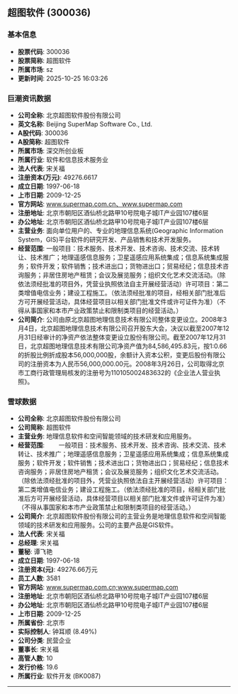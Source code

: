 ## 超图软件 (300036)

### 基本信息

- **股票代码**: 300036
- **股票简称**: 超图软件
- **所属市场**: sz
- **更新时间**: 2025-10-25 16:03:26

### 巨潮资讯数据

- **公司全称**: 北京超图软件股份有限公司
- **英文名称**: Beijing SuperMap Software Co., Ltd.
- **A股代码**: 300036
- **A股简称**: 超图软件
- **所属市场**: 深交所创业板
- **所属行业**: 软件和信息技术服务业
- **法人代表**: 宋关福
- **注册资本(万元)**: 49276.6617
- **成立日期**: 1997-06-18
- **上市日期**: 2009-12-25
- **官方网站**: www.supermap.com.cn、www.supermap.com
- **注册地址**: 北京市朝阳区酒仙桥北路甲10号院电子城IT产业园107楼6层
- **办公地址**: 北京市朝阳区酒仙桥北路甲10号院电子城IT产业园107楼6层
- **主营业务**: 面向单位用户的、专业的地理信息系统(Geographic Information System，GIS)平台软件的研究开发、产品销售和技术开发服务。
- **经营范围**: 一般项目：技术服务、技术开发、技术咨询、技术交流、技术转让、技术推广；地理遥感信息服务；卫星遥感应用系统集成；信息系统集成服务；软件开发；软件销售；技术进出口；货物进出口；贸易经纪；信息技术咨询服务；非居住房地产租赁；会议及展览服务；组织文化艺术交流活动。（除依法须经批准的项目外，凭营业执照依法自主开展经营活动）许可项目：第二类增值电信业务；建设工程施工。（依法须经批准的项目，经相关部门批准后方可开展经营活动，具体经营项目以相关部门批准文件或许可证件为准）（不得从事国家和本市产业政策禁止和限制类项目的经营活动。）
- **公司简介**: 公司由原北京超图地理信息技术有限公司整体变更设立。2008年3月4日，北京超图地理信息技术有限公司召开股东大会，决议以截至2007年12月31日经审计的净资产依法整体变更设立股份有限公司。截至2007年12月31日，北京超图地理信息技术有限公司净资产值为84,586,495.83元，按1:0.66的折股比例折成股本56,000,000股，余额计入资本公积，变更后股份有限公司的注册资本为人民币56,000,000.00元。2008年3月26日，公司取得北京市工商行政管理局核发的注册号为110105002483632的《企业法人营业执照》。

### 雪球数据

- **公司全称**: 北京超图软件股份有限公司
- **公司简称**: 超图软件
- **主营业务**: 地理信息软件和空间智能领域的技术研发和应用服务。
- **经营范围**: 　　一般项目：技术服务、技术开发、技术咨询、技术交流、技术转让、技术推广；地理遥感信息服务；卫星遥感应用系统集成；信息系统集成服务；软件开发；软件销售；技术进出口；货物进出口；贸易经纪；信息技术咨询服务；非居住房地产租赁；会议及展览服务；组织文化艺术交流活动。（除依法须经批准的项目外，凭营业执照依法自主开展经营活动）许可项目：第二类增值电信业务；建设工程施工。（依法须经批准的项目，经相关部门批准后方可开展经营活动，具体经营项目以相关部门批准文件或许可证件为准）（不得从事国家和本市产业政策禁止和限制类项目的经营活动。）
- **公司简介**: 北京超图软件股份有限公司的主营业务是地理信息软件和空间智能领域的技术研发和应用服务。公司的主要产品是GIS软件。
- **法人代表**: 宋关福
- **总经理**: 宋关福
- **董秘**: 谭飞艳
- **成立日期**: 1997-06-18
- **注册资本(元)**: 49276.66万元
- **员工人数**: 3581
- **官方网站**: www.supermap.com.cn;www.supermap.com
- **注册地址**: 北京市朝阳区酒仙桥北路甲10号院电子城IT产业园107楼6层
- **办公地址**: 北京市朝阳区酒仙桥北路甲10号院电子城IT产业园107楼6层
- **上市日期**: 2009-12-25
- **所属省份**: 北京市
- **实际控制人**: 钟耳顺 (8.49%)
- **公司分类**: 民营企业
- **董事长**: 宋关福
- **高管人数**: 10
- **发行价格**: 19.6
- **所属行业**: 软件开发 (BK0087)

---